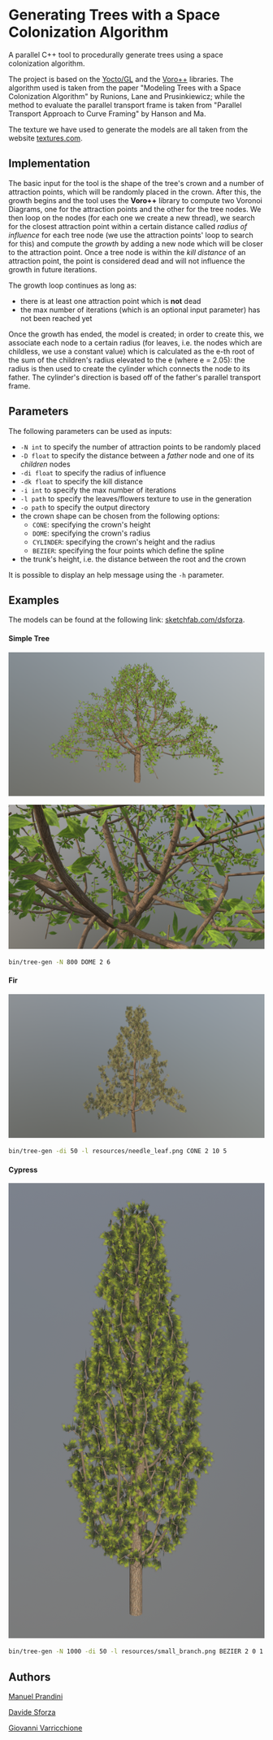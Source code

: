 # Generating Trees with a Space Colonization Algorithm

A parallel C++ tool to procedurally generate trees using a space colonization
algorithm.

The project is based on the [Yocto/GL](https://github.com/xelatihy/yocto-gl) and
the [Voro++](http://math.lbl.gov/voro++/) libraries.
The algorithm used is taken from the paper "Modeling Trees with a Space
Colonization Algorithm" by Runions, Lane and Prusinkiewicz; while the method to
evaluate the parallel transport frame is taken from "Parallel Transport Approach
to Curve Framing" by Hanson and Ma.

The texture we have used to generate the models are all taken from the website
[textures.com](https://textures.com).

## Implementation

The basic input for the tool is the shape of the tree's crown and a number of
attraction points, which will be randomly placed in the crown. After this, the
growth begins and the tool uses the **Voro++** library to compute two Voronoi
Diagrams, one for the attraction points and the other for the tree nodes. We
then loop on the nodes (for each one we create a new thread), we search for
the closest attraction point within a certain distance called *radius of
influence* for each tree node (we use the attraction points' loop to search for
this) and compute the *growth* by adding a new node which will be closer to the
attraction point. Once a tree node is within the *kill distance* of an
attraction point, the point is considered dead and will not influence the growth
in future iterations.

The growth loop continues as long as:
 - there is at least one attraction point which is **not** dead
 - the max number of iterations (which is an optional input parameter) has not
   been reached yet

Once the growth has ended, the model is created; in order to create this, we
associate each node to a certain radius (for leaves, i.e. the nodes which are
childless, we use a constant value) which is calculated as the e-th root of
the sum of the children's radius elevated to the e (where e = 2.05): the radius
is then used to create the cylinder which connects the node to its father.
The cylinder's direction is based off of the father's parallel transport frame.

## Parameters

The following parameters can be used as inputs:
- `-N int` to specify the number of attraction points to be randomly placed
- `-D float` to specify the distance between a *father* node and one of its
 *children* nodes
- `-di float` to specify the radius of influence
- `-dk float` to specify the kill distance
- `-i int` to specify the max number of iterations
- `-l path` to specify the leaves/flowers texture to use in the generation
- `-o path` to specify the output directory
- the crown shape can be chosen from the following options:
    - `CONE`: specifying the crown's height
    - `DOME`: specifying the crown's radius
    - `CYLINDER`: specifying the crown's height and the radius
    - `BEZIER`: specifying the four points which define the spline
- the trunk's height, i.e. the distance between the root and the crown

It is possible to display an help message using the `-h` parameter.

## Examples

The models can be found at the following link: [sketchfab.com/dsforza](https://sketchfab.com/dsforza/collections/trees-from-space-colonization).

#### Simple Tree

![Simple Tree](images/simple.png)

![Detail from Simple Tree](images/simple_detail.png)

```bash
bin/tree-gen -N 800 DOME 2 6
```

#### Fir

![Fir](images/fir.png)

```bash
bin/tree-gen -di 50 -l resources/needle_leaf.png CONE 2 10 5
```

#### Cypress

![Cypress](images/cypress.png)

```bash
bin/tree-gen -N 1000 -di 50 -l resources/small_branch.png BEZIER 2 0 1 2 4.5 7 0.5 12 1
```

## Authors

[Manuel Prandini](https://github.com/ManuelPrandini)

[Davide Sforza](https://github.com/dsforza96)

[Giovanni Varricchione](https://github.com/giovannivarr)
